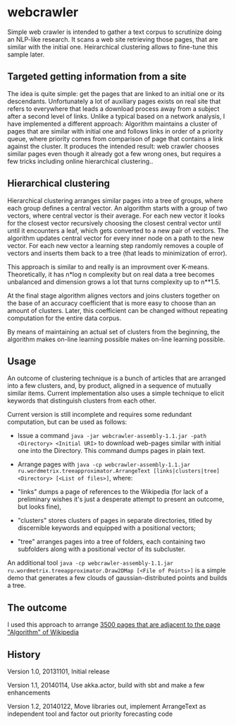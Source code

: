 webcrawler
==========

Simple web crawler is intended to gather a text corpus to scrutinize doing an NLP-like research. It scans a web site retrieving those pages, that are similar with the initial one. Heirarchical clustering allows to fine-tune this sample later.


Targeted getting information from a site
-----------------------------------------
The idea is quite simple: get the pages that are linked to an initial one or its descendants. Unfortunately a lot of auxiliary pages exists on real site that refers to everywhere that leads a download process away from a subject after a second level of links. Unlike a typical based on a network analysis, I have implemented a different approach: Algorithm maintains a cluster of pages that are similar with initial one and follows links in order of a priority queue, where priority comes from comparison of page that contains a link against the cluster. It produces the intended result: web crawler chooses similar pages even though it already got a few wrong ones, but requires a few tricks including online hierarchical clustering..
 
Hierarchical clustering
-------------------------
Hierarchical clustering arranges similar pages into a tree of groups, where each group defines a central vector. An algorithm starts with a group of two vectors, where central vector is their average. For each new vector it looks for the closest vector recursively choosing the closest central vector until until it encounters a leaf, which gets converted to a new pair of vectors. The algorithm updates central vector for every inner node on a path to the new vector.  For each new vector a learning step randomly removes a couple of vectors and inserts them back  to a tree (that leads to minimization of error).

This approach is similar to and really is an improvment over K-means. Theoretically,  it has n*log n complexity but on real data a tree becomes unbalanced and dimension grows a lot that turns complexity up to  n**1.5.

At the final stage algorithm alignes vectors and  joins clusters together on the base of an  accuracy coefficient that is more easy to choose than an amount of clusters. Later, this coefficient can be changed without repeating computation for the entire data corpus.

By means of maintaining an actual set of clusters from the beginning, the algorithm makes on-line learning possible makes on-line learning possible.

Usage
-------
An outcome of clustering technique is a bunch of articles that are arranged 
into a few clusters, and, by product, aligned in a sequence of mutually similar items. Current implementation also uses a simple technique to elicit keywords that distinguish clusters from each other.

Current version is still incomplete and requires some redundant computation, but can be used as follows:

 * Issue a command `java -jar webcrawler-assembly-1.1.jar -path <Directory> <Initial URI>` to download 
 web-pages similar with initial one into the Directory. This command dumps pages
 in plain text.

 * Arrange pages with `java -cp webcrawler-assembly-1.1.jar ru.wordmetrix.treeapproximator.ArrangeText [links|clusters|tree] <Directory> [<List of files>]`, where:

  * "links" dumps a page of references to the Wikipedia (for lack of a preliminary wishes it's just a desperate attempt to present an outcome, but looks fine),

  * "clusters" stores clusters of pages in separate directories,  titled by discernible keywords and equipped with a positional vectors;

  * "tree" arranges pages into a tree of  folders, each containing two subfolders along with a positional vector of its subcluster.
   
An additional tool `java -cp webcrawler-assembly-1.1.jar ru.wordmetrix.treeapproximator.Draw2DMap [<File of Points>]` is a simple demo that 
generates a few clouds of gaussian-distributed points and builds a tree.

The outcome
-----------
I used this approach to arrange 
[3500 pages that are adjacent to the page "Algorithm" of Wikipedia](http://electricmind.github.io/demo/treeapproximator/2013-11-04-an-outcome-of-hierarchical-clustering-of-wikipedia-pages.html)


History
---------

Version 1.0, 20131101, Initial release

Version 1.1, 20140114, Use akka.actor, build with sbt and make a few enhancements

Version 1.2, 20140122, Move libraries out, implement ArrangeText as independent tool and factor out priority forecasting code



